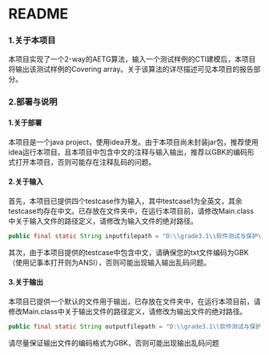 # README

### 1.关于本项目

本项目实现了一个2-way的AETG算法，输入一个测试样例的CTI建模后，本项目将输出该测试样例的Covering array。关于该算法的详尽描述可见本项目的报告部分。



### 2.部署与说明

#### 1.关于部署

本项目是一个java project，使用idea开发。由于本项目尚未封装jar包，推荐使用idea运行本项目。且本项目中包含中文的注释与输入输出，推荐以GBK的编码形式打开本项目，否则可能存在注释乱码的问题。



#### 2.关于输入

首先，本项目已提供四个testcase作为输入，其中testcase1为全英文，其余testcase均存在中文。已存放在文件夹中，在运行本项目前，请修改Main.class中关于输入文件的路径定义，请修改为输入文件的绝对路径。

```java
public final static String inputfilepath = "D:\\grade3.1\\软件测试与保护\\AETG\\testcase2.txt";
```



其次，由于本项目提供的testcase中包含中文，请确保您的txt文件编码为GBK（使用记事本打开则为ANSI），否则可能出现输入输出乱码问题。



#### 3.关于输出

本项目已提供一个默认的文件用于输出，已存放在文件夹中，在运行本项目前，请修改Main.class中关于输出文件的路径定义，请修改为输出文件的绝对路径。

```java
public final static String outputfilepath = "D:\\grade3.1\\软件测试与保护\\AETG\\output.txt";
```



请尽量保证输出文件的编码格式为GBK，否则可能出现输出乱码问题
